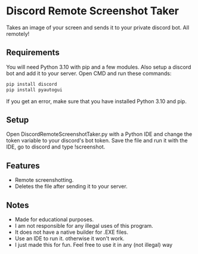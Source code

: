 # Discord Remote Screenshot Taker
Takes an image of your screen and sends it to your private discord bot. All remotely!
## Requirements
You will need Python 3.10 with pip and a few modules.
Also setup a discord bot and add it to your server.
Open CMD and run these commands:

```bash
pip install discord
pip install pyautogui
```

If you get an error, make sure that you have installed Python 3.10 and pip.

## Setup
Open DiscordRemoteScreenshotTaker.py with a Python IDE and change the token variable to your discord's bot token.
Save the file and run it with the IDE, go to discord and type !screenshot.

## Features
- Remote screenshotting.
- Deletes the file after sending it to your server.


## Notes
- Made for educational purposes.
- I am not responsible for any illegal uses of this program.
- It does not have a native builder for .EXE files.
- Use an IDE to run it. otherwise it won't work.
- I just made this for fun. Feel free to use it in any (not illegal) way
